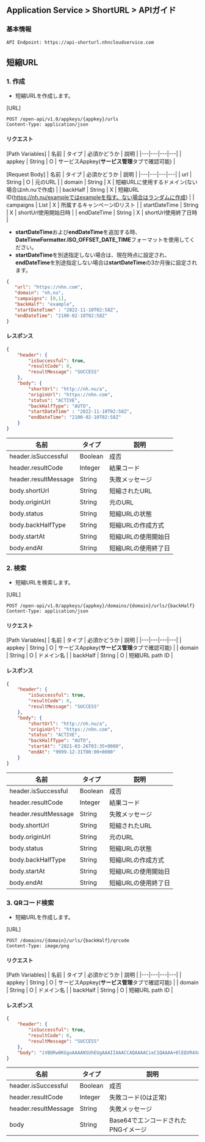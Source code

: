 ## Application Service > ShortURL > APIガイド

### 基本情報
```http
API Endpoint: https://api-shorturl.nhncloudservice.com
```

## 短縮URL

### 1. 作成
- 短縮URLを作成します。

[URL]
```http
POST /open-api/v1.0/appkeys/{appkey}/urls
Content-Type: application/json
```

#### リクエスト

[Path Variables]
| 名前 |	タイプ | 必須かどうか | 説明 |
|---|---|---|---|
| appkey | String | O | サービスAppkey(**サービス管理**タブで確認可能) |

[Request Body]
| 名前 |	タイプ | 必須かどうか | 説明 |
|---|---|---|---|
| url | String | O | 元のURL |
| domain | String | X | 短縮URLに使用するドメイン(ない場合はnh.nuで作成) |
| backHalf | String | X | 短縮URL ID(https://nh.nu/exampleではexampleを指す。ない場合はランダムに作成) |
| campaigns | List<String> | X | 所属するキャンペーンIDリスト |
| startDateTime | String | X | shortUrl使用開始日時 |
| endDateTime | String | X | shortUrl使用終了日時 |

* **startDateTime**および**endDateTime**を追加する時、**DateTimeFormatter.ISO_OFFSET_DATE_TIME**フォーマットを使用してください。
* **startDateTime**を別途指定しない場合は、現在時点に設定され、**endDateTime**を別途指定しない場合は**startDateTime**の3か月後に設定されます。
```json
{
   "url": "https://nhn.com",
   "domain": "nh,nu",
   "campaigns": [0,1],
   "backHalf": "example",
   "startDateTime" : "2022-11-10T02:58Z",
   "endDateTime": "2100-02-10T02:58Z"
}
```

#### レスポンス
```json
{
    "header": {
        "isSuccessful": true,
        "resultCode": 0,
        "resultMessage": "SUCCESS"
    },
    "body": {
        "shortUrl": "http://nh.nu/a",
        "originUrl": "https://nhn.com",
        "status": "ACTIVE",
        "backHalfType": "AUTO",
        "startDateTime" : "2022-11-10T02:58Z",
        "endDateTime": "2100-02-10T02:58Z"
    }
}
```

| 名前 | タイプ | 説明 |
|---|---|---|
| header.isSuccessful | Boolean | 成否 |
| header.resultCode | Integer | 結果コード |
| header.resultMessage | String | 失敗メッセージ |
| body.shortUrl | String | 短縮されたURL |
| body.originUrl | String | 元のURL |
| body.status | String | 短縮URLの状態 |
| body.backHalfType | String | 短縮URLの作成方式 |
| body.startAt | String | 短縮URLの使用開始日 |
| body.endAt | String | 短縮URLの使用終了日 |

### 2. 検索
- 短縮URLを検索します。

[URL]
```http
POST /open-api/v1.0/appkeys/{appkey}/domains/{domain}/urls/{backHalf}
Content-Type: application/json
```

#### リクエスト

[Path Variables]
| 名前 |	タイプ | 必須かどうか | 説明 |
|---|---|---|---|
| appkey | String | O | サービスAppkey(**サービス管理**タブで確認可能) |
| domain | String | O | ドメイン名 |
| backHalf | String | O | 短縮URL path ID |


#### レスポンス
```json
{
    "header": {
        "isSuccessful": true,
        "resultCode": 0,
        "resultMessage": "SUCCESS"
    },
    "body": {
        "shortUrl": "http://nh.nu/a",
        "originUrl": "https://nhn.com",
        "status": "ACTIVE",
        "backHalfType": "AUTO",
        "startAt": "2021-03-26T03:35+0000",
        "endAt": "9999-12-31T00:00+0000"
    }
}
```

| 名前 | タイプ | 説明 |
|---|---|---|
| header.isSuccessful | Boolean | 成否 |
| header.resultCode | Integer | 結果コード |
| header.resultMessage | String | 失敗メッセージ |
| body.shortUrl | String | 短縮されたURL |
| body.originUrl | String | 元のURL |
| body.status | String | 短縮URLの状態 |
| body.backHalfType | String | 短縮URLの作成方式 |
| body.startAt | String | 短縮URLの使用開始日 |
| body.endAt | String | 短縮URLの使用終了日 |



### 3. QRコード検索
- 短縮URLを作成します。

[URL]
```http
POST /domains/{domain}/urls/{backHalf}/qrcode
Content-Type: image/png
```

#### リクエスト

[Path Variables]
| 名前 |	タイプ | 必須かどうか | 説明 |
|---|---|---|---|
| appkey | String | O | サービスAppkey(**サービス管理**タブで確認可能) |
| domain | String | O | ドメイン名 |
| backHalf | String | O | 短縮URL path ID |

#### レスポンス
```json
{
    "header": {
        "isSuccessful": true,
        "resultCode": 0,
        "resultMessage": "SUCCESS"
    },
    "body": "iVBORw0KGgoAAAANSUhEUgAAAIIAAACCAQAAAACieC1QAAAA+0lEQVR4Xu3UsZHEIAwFUO0QkO024BnaIKMlbwNnuwHTkjO3wYwasDMCBp18wbHrxFJ6t4rMCzTigwE61QIf+ZOSAGizNILRCFIuj0yRPzQyeqoeZ9AKVjB6ScN66nMtlGmD0y4uhfPB2eN7Ypdy1JSPpUbSsHTPTNXqBEL6CtCDU8kdMC4urm0XAqGJuA+N9jcfiZS7L73FqaUqkfRcu4HMTk4jPHDpvdvbzCKpgcd2fIgq2Xx342w9aeSnlcWqk+OOcThzS1UifJ95aWpoO5UI/6ezB3h5E2TCb0J5vKQqExoD7rnNLBHK6ZaRUSNHPnExcVXJW33kX8g3k5xLHpTtgoMAAAAASUVORK5CYII="
}
```

| 名前 | タイプ | 説明 |
|---|---|---|
| header.isSuccessful | Boolean | 成否 |
| header.resultCode | Integer | 失敗コード(0は正常) |
| header.resultMessage | String | 失敗メッセージ |
| body | String | Base64でエンコードされたPNGイメージ |
